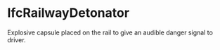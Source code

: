 IfcRailwayDetonator
===================
Explosive capsule placed on the rail to give an audible danger signal to
driver.


